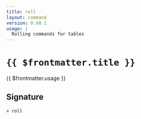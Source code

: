 ```yaml
---
title: roll
layout: command
version: 0.60.1
usage: |
  Rolling commands for tables
---
```


# `{{ $frontmatter.title }}`

<div style='white-space: pre-wrap;'>{{ $frontmatter.usage }}</div>

## Signature

`> roll `
